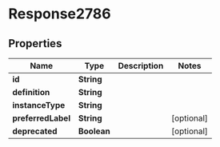 
# Response2786

## Properties
Name | Type | Description | Notes
------------ | ------------- | ------------- | -------------
**id** | **String** |  | 
**definition** | **String** |  | 
**instanceType** | **String** |  | 
**preferredLabel** | **String** |  |  [optional]
**deprecated** | **Boolean** |  |  [optional]



